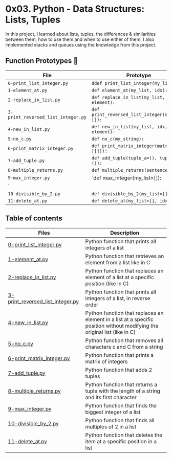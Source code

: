 # 0x03. Python - Data Structures: Lists, Tuples

In this project, I learned about lists, tuples, the differences & similarities between them, how to use them and when to use either of them. I also implemented stacks and queues using the knowledge from this project. 

## Function Prototypes :memo:

| File                           | Prototype                                                                                                 |
| ------------------------------ | --------------------------------------------------------------------------------------------------------- |
| `0-print_list_integer.py`    | `ddef print_list_integer(my_list=[]):`                                                                    |
| `1-element_at.py`          | `def element_at(my_list, idx):`                                                           |
| `2-replace_in_list.py`                | `def replace_in_list(my_list, idx, element):`                                                                               |
| `3-print_reversed_list_integer.py`         | `def print_reversed_list_integer(my_list=[]):`                                                                      |
| `4-new_in_list.py`      | `def new_in_list(my_list, idx, element):`                                                                   |
| `5-no_c.py`             | `def no_c(my_string):`                                                                          |
| `6-print_matrix_integer.py` | `def print_matrix_integer(matrix=[[]]):`                                                              |
| `7-add_tuple.py`       | `def add_tuple(tuple_a=(), tuple_b=()):`                                                        |
| `8-multiple_returns.py`           | `def multiple_returns(sentence):`                                                                |
| `9-max_integer.py`           | `def max_integer(my_list=[]):
`                                                                        |
| `10-divisible_by_2.py`             | `def divisible_by_2(my_list=[]):`                                                                           |
| `11-delete_at.py`       | `def delete_at(my_list=[], idx=0):`                                                             |

## Table of contents
Files | Description
----- | -----------
[0-print_list_integer.py](./0-print_list_integer.py) | Python function that prints all integers of a list
[1-element_at.py](./1-element_at.py) | Python function that retrieves an element from a list like in C
[2-replace_in_list.py](./2-replace_in_list.py) | Python function that replaces an element of a list at a specific position (like in C)
[3-print_reversed_list_integer.py](./3-print_reversed_list_integer.py) | Python function that prints all integers of a list, in reverse order
[4-new_in_list.py](./4-new_in_list.py) | Python function that replaces an element in a list at a specific position without modifying the original list (like in C)
[5-no_c.py](./5-no_c.py) | Python function that removes all characters c and C from a string
[6-print_matrix_integer.py](./6-print_matrix_integer.py) | Python function that prints a matrix of integers
[7-add_tuple.py](./7-add_tuple.py) | Python function that adds 2 tuples
[8-multiple_returns.py](./8-multiple_returns.py) | Python function that returns a tuple with the length of a string and its first character
[9-max_integer.py](./9-max_integer.py) | Python function that finds the biggest integer of a list
[10-divisible_by_2.py](./10-divisible_by_2.py) | Python function that finds all multiples of 2 in a list
[11-delete_at.py](./11-delete_at.py) | Python function that deletes the item at a specific position in a list
